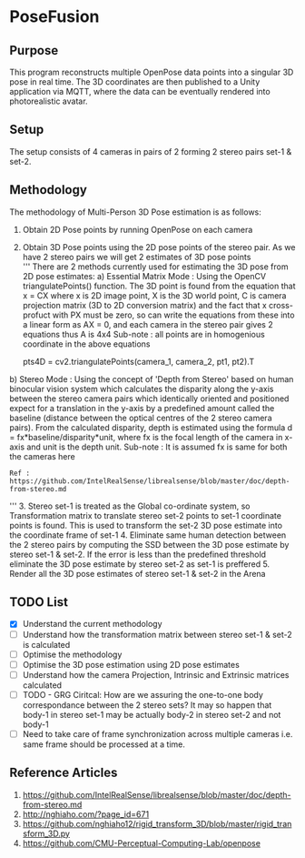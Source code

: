 PoseFusion
====================================



## Purpose
This program reconstructs multiple OpenPose data points into a singular 3D pose in real time. The 3D coordinates are then published to a Unity application via MQTT, where the data can be eventually rendered into photorealistic avatar.


## Setup
The setup consists of 4 cameras in pairs of 2 forming 2 stereo pairs set-1 & set-2.


## Methodology
The methodology of Multi-Person 3D Pose estimation is as follows: 
1. Obtain 2D Pose points by running OpenPose on each camera
2. Obtain 3D Pose points using the 2D pose points of the stereo pair. As we have 2 stereo pairs we will get 2 estimates of 3D pose points   
'''
There are 2 methods currently used for estimating the 3D pose from 2D pose estimates:
a) Essential Matrix Mode : Using the OpenCV triangulatePoints() function. The 3D point is found from the equation that x = CX where x is 2D image point, X is the 3D world point, C is camera projection matrix (3D to 2D conversion matrix) and the fact that x cross-profuct with PX must be zero, so can write the equations from these into a linear form as AX = 0, and each camera in the stereo pair gives 2 equations thus A is 4x4 
    Sub-note : all points are in homogenious coordinate in the above equations
    
    pts4D = cv2.triangulatePoints(camera_1, camera_2, pt1, pt2).T

b) Stereo Mode : Using the concept of 'Depth from Stereo' based on human binocular vision system which calculates the disparity along the y-axis between the stereo camera pairs which identically oriented and positioned expect for a translation in the y-axis by a predefined amount called the baseline (distance between the optical centres of the 2 stereo camera pairs). From the calculated disparity, depth is estimated using the formula d = fx\*baseline/disparity\*unit, where fx is the focal length of the camera in x-axis and unit is the depth unit. 
    Sub-note : It is assumed fx is same for both the cameras here

    Ref : https://github.com/IntelRealSense/librealsense/blob/master/doc/depth-from-stereo.md
'''
3. Stereo set-1 is treated as the Global co-ordinate system, so Transformation matrix to translate stereo set-2 points to set-1 coordinate points is found. This is used to transform the set-2 3D pose estimate into the coordinate frame of set-1
4. Eliminate same human detection between the 2 stereo pairs by computing the SSD between the 3D pose estimate by stereo set-1 & set-2. If the error is less than the predefined threshold eliminate the 3D pose estimate by stereo set-2 as set-1 is preffered
5. Render all the 3D pose estimates of stereo set-1 & set-2 in the Arena

## TODO List
- [x] Understand the current methodology 
- [ ] Understand how the transformation matrix between stereo set-1 & set-2 is calculated
- [ ] Optimise the methodology
- [ ] Optimise the 3D pose estimation using 2D pose estimates
- [ ] Understand how the camera Projection, Intrinsic and Extrinsic matrices calculated
- [ ] TODO - GRG Ciritcal: How are we assuring the one-to-one body correspondance between the 2 stereo sets? It may so happen that body-1 in stereo set-1 may be actually body-2 in stereo set-2 and not body-1
- [ ] Need to take care of frame synchronization across multiple cameras i.e. same frame should be processed at a time.

## Reference Articles 
1. https://github.com/IntelRealSense/librealsense/blob/master/doc/depth-from-stereo.md
2. http://nghiaho.com/?page_id=671
3. https://github.com/nghiaho12/rigid_transform_3D/blob/master/rigid_transform_3D.py
4. https://github.com/CMU-Perceptual-Computing-Lab/openpose 
